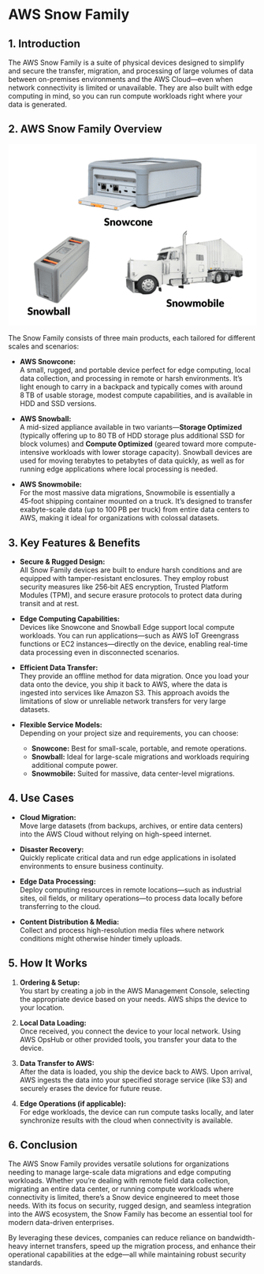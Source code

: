 # AWS Snow Family

## 1. Introduction

The AWS Snow Family is a suite of physical devices designed to simplify and secure the transfer, migration, and processing of large volumes of data between on-premises environments and the AWS Cloud—even when network connectivity is limited or unavailable. They are also built with edge computing in mind, so you can run compute workloads right where your data is generated. 

## 2. AWS Snow Family Overview

![AWS Snow Family](./_assets/aws_snow_family.png)

The Snow Family consists of three main products, each tailored for different scales and scenarios:

- **AWS Snowcone:**  
    A small, rugged, and portable device perfect for edge computing, local data collection, and processing in remote or harsh environments. It’s light enough to carry in a backpack and typically comes with around 8 TB of usable storage, modest compute capabilities, and is available in HDD and SSD versions.  
    
- **AWS Snowball:**  
    A mid-sized appliance available in two variants—**Storage Optimized** (typically offering up to 80 TB of HDD storage plus additional SSD for block volumes) and **Compute Optimized** (geared toward more compute-intensive workloads with lower storage capacity). Snowball devices are used for moving terabytes to petabytes of data quickly, as well as for running edge applications where local processing is needed.  
    
- **AWS Snowmobile:**  
    For the most massive data migrations, Snowmobile is essentially a 45‑foot shipping container mounted on a truck. It’s designed to transfer exabyte-scale data (up to 100 PB per truck) from entire data centers to AWS, making it ideal for organizations with colossal datasets. 

## 3. Key Features & Benefits

- **Secure & Rugged Design:**  
    All Snow Family devices are built to endure harsh conditions and are equipped with tamper-resistant enclosures. They employ robust security measures like 256‑bit AES encryption, Trusted Platform Modules (TPM), and secure erasure protocols to protect data during transit and at rest.
    
- **Edge Computing Capabilities:**  
    Devices like Snowcone and Snowball Edge support local compute workloads. You can run applications—such as AWS IoT Greengrass functions or EC2 instances—directly on the device, enabling real-time data processing even in disconnected scenarios.
    
- **Efficient Data Transfer:**  
    They provide an offline method for data migration. Once you load your data onto the device, you ship it back to AWS, where the data is ingested into services like Amazon S3. This approach avoids the limitations of slow or unreliable network transfers for very large datasets.
    
- **Flexible Service Models:**  
    Depending on your project size and requirements, you can choose:
    - **Snowcone:** Best for small-scale, portable, and remote operations.
    - **Snowball:** Ideal for large-scale migrations and workloads requiring additional compute power.
    - **Snowmobile:** Suited for massive, data center-level migrations.

## 4. Use Cases

- **Cloud Migration:**  
    Move large datasets (from backups, archives, or entire data centers) into the AWS Cloud without relying on high-speed internet.
    
- **Disaster Recovery:**  
    Quickly replicate critical data and run edge applications in isolated environments to ensure business continuity.
    
- **Edge Data Processing:**  
    Deploy computing resources in remote locations—such as industrial sites, oil fields, or military operations—to process data locally before transferring to the cloud.
    
- **Content Distribution & Media:**  
    Collect and process high-resolution media files where network conditions might otherwise hinder timely uploads.

## 5. How It Works

1. **Ordering & Setup:**  
    You start by creating a job in the AWS Management Console, selecting the appropriate device based on your needs. AWS ships the device to your location.
    
2. **Local Data Loading:**  
    Once received, you connect the device to your local network. Using AWS OpsHub or other provided tools, you transfer your data to the device.
    
3. **Data Transfer to AWS:**  
    After the data is loaded, you ship the device back to AWS. Upon arrival, AWS ingests the data into your specified storage service (like S3) and securely erases the device for future reuse.
    
4. **Edge Operations (if applicable):**  
    For edge workloads, the device can run compute tasks locally, and later synchronize results with the cloud when connectivity is available.

## 6. Conclusion

The AWS Snow Family provides versatile solutions for organizations needing to manage large-scale data migrations and edge computing workloads. Whether you’re dealing with remote field data collection, migrating an entire data center, or running compute workloads where connectivity is limited, there’s a Snow device engineered to meet those needs. With its focus on security, rugged design, and seamless integration into the AWS ecosystem, the Snow Family has become an essential tool for modern data-driven enterprises.

By leveraging these devices, companies can reduce reliance on bandwidth-heavy internet transfers, speed up the migration process, and enhance their operational capabilities at the edge—all while maintaining robust security standards.